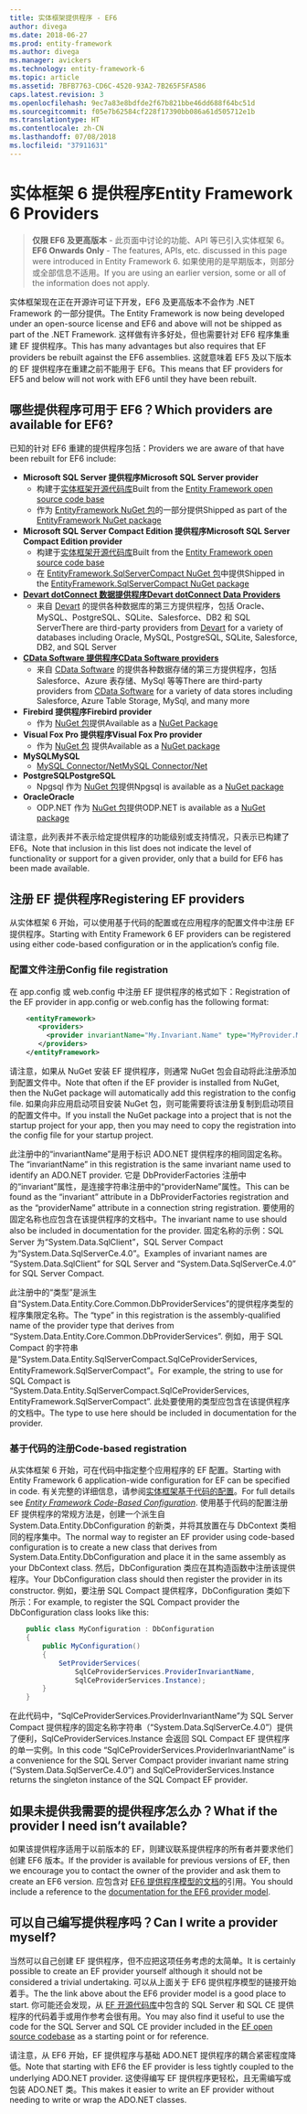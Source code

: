 ```yaml
---
title: 实体框架提供程序 - EF6
author: divega
ms.date: 2018-06-27
ms.prod: entity-framework
ms.author: divega
ms.manager: avickers
ms.technology: entity-framework-6
ms.topic: article
ms.assetid: 7BFB7763-CD6C-4520-93A2-7B265F5FA586
caps.latest.revision: 3
ms.openlocfilehash: 9ec7a83e8bdfde2f67b821bbe46dd688f64bc51d
ms.sourcegitcommit: f05e7b62584cf228f17390bb086a61d505712e1b
ms.translationtype: HT
ms.contentlocale: zh-CN
ms.lasthandoff: 07/08/2018
ms.locfileid: "37911631"
---
```

# <a name="entity-framework-6-providers"></a><span data-ttu-id="9598e-102">实体框架 6 提供程序</span><span class="sxs-lookup"><span data-stu-id="9598e-102">Entity Framework 6 Providers</span></span>
> <span data-ttu-id="9598e-103">**仅限 EF6 及更高版本** - 此页面中讨论的功能、API 等已引入实体框架 6。</span><span class="sxs-lookup"><span data-stu-id="9598e-103">**EF6 Onwards Only** - The features, APIs, etc. discussed in this page were introduced in Entity Framework 6.</span></span> <span data-ttu-id="9598e-104">如果使用的是早期版本，则部分或全部信息不适用。</span><span class="sxs-lookup"><span data-stu-id="9598e-104">If you are using an earlier version, some or all of the information does not apply.</span></span>

<span data-ttu-id="9598e-105">实体框架现在正在开源许可证下开发，EF6 及更高版本不会作为 .NET Framework 的一部分提供。</span><span class="sxs-lookup"><span data-stu-id="9598e-105">The Entity Framework is now being developed under an open-source license and EF6 and above will not be shipped as part of the .NET Framework.</span></span> <span data-ttu-id="9598e-106">这样做有许多好处，但也需要针对 EF6 程序集重建 EF 提供程序。</span><span class="sxs-lookup"><span data-stu-id="9598e-106">This has many advantages but also requires that EF providers be rebuilt against the EF6 assemblies.</span></span> <span data-ttu-id="9598e-107">这就意味着 EF5 及以下版本的 EF 提供程序在重建之前不能用于 EF6。</span><span class="sxs-lookup"><span data-stu-id="9598e-107">This means that EF providers for EF5 and below will not work with EF6 until they have been rebuilt.</span></span>

## <a name="which-providers-are-available-for-ef6"></a><span data-ttu-id="9598e-108">哪些提供程序可用于 EF6？</span><span class="sxs-lookup"><span data-stu-id="9598e-108">Which providers are available for EF6?</span></span>

<span data-ttu-id="9598e-109">已知的针对 EF6 重建的提供程序包括：</span><span class="sxs-lookup"><span data-stu-id="9598e-109">Providers we are aware of that have been rebuilt for EF6 include:</span></span>

*   <span data-ttu-id="9598e-110">**Microsoft SQL Server 提供程序**</span><span class="sxs-lookup"><span data-stu-id="9598e-110">**Microsoft SQL Server provider**</span></span>
    *   <span data-ttu-id="9598e-111">构建于[实体框架开源代码库](http://github.com/aspnet/EntityFramework6)</span><span class="sxs-lookup"><span data-stu-id="9598e-111">Built from the [Entity Framework open source code base](http://github.com/aspnet/EntityFramework6)</span></span>
    *   <span data-ttu-id="9598e-112">作为 [EntityFramework NuGet 包](http://nuget.org/packages/EntityFramework)的一部分提供</span><span class="sxs-lookup"><span data-stu-id="9598e-112">Shipped as part of the [EntityFramework NuGet package](http://nuget.org/packages/EntityFramework)</span></span>
*   <span data-ttu-id="9598e-113">**Microsoft SQL Server Compact Edition 提供程序**</span><span class="sxs-lookup"><span data-stu-id="9598e-113">**Microsoft SQL Server Compact Edition provider**</span></span>
    *   <span data-ttu-id="9598e-114">构建于[实体框架开源代码库](http://github.com/aspnet/EntityFramework6)</span><span class="sxs-lookup"><span data-stu-id="9598e-114">Built from the [Entity Framework open source code base](http://github.com/aspnet/EntityFramework6)</span></span>
    *   <span data-ttu-id="9598e-115">在 [EntityFramework.SqlServerCompact NuGet 包](http://nuget.org/packages/EntityFramework.SqlServerCompact)中提供</span><span class="sxs-lookup"><span data-stu-id="9598e-115">Shipped in the [EntityFramework.SqlServerCompact NuGet package](http://nuget.org/packages/EntityFramework.SqlServerCompact)</span></span>
*   [<span data-ttu-id="9598e-116">**Devart dotConnect 数据提供程序**</span><span class="sxs-lookup"><span data-stu-id="9598e-116">**Devart dotConnect Data Providers**</span></span>](http://www.devart.com/dotconnect/)
    *   <span data-ttu-id="9598e-117">来自 [Devart](http://www.devart.com/) 的提供各种数据库的第三方提供程序，包括 Oracle、MySQL、PostgreSQL、SQLite、Salesforce、DB2 和 SQL Server</span><span class="sxs-lookup"><span data-stu-id="9598e-117">There are third-party providers from [Devart](http://www.devart.com/) for a variety of databases including Oracle, MySQL, PostgreSQL, SQLite, Salesforce, DB2, and SQL Server</span></span>
*   [<span data-ttu-id="9598e-118">**CData Software 提供程序**</span><span class="sxs-lookup"><span data-stu-id="9598e-118">**CData Software providers**</span></span>](http://www.cdata.com/ado/)
    *   <span data-ttu-id="9598e-119">来自 [CData Software](http://www.cdata.com/ado/) 的提供各种数据存储的第三方提供程序，包括 Salesforce、Azure 表存储、MySql 等等</span><span class="sxs-lookup"><span data-stu-id="9598e-119">There are third-party providers from [CData Software](http://www.cdata.com/ado/) for a variety of data stores including Salesforce, Azure Table Storage, MySql, and many more</span></span>
*   <span data-ttu-id="9598e-120">**Firebird 提供程序**</span><span class="sxs-lookup"><span data-stu-id="9598e-120">**Firebird provider**</span></span>
    *   <span data-ttu-id="9598e-121">作为 [NuGet 包](http://www.nuget.org/packages/FirebirdSql.Data.FirebirdClient/)提供</span><span class="sxs-lookup"><span data-stu-id="9598e-121">Available as a [NuGet Package](http://www.nuget.org/packages/FirebirdSql.Data.FirebirdClient/)</span></span>
*   <span data-ttu-id="9598e-122">**Visual Fox Pro 提供程序**</span><span class="sxs-lookup"><span data-stu-id="9598e-122">**Visual Fox Pro provider**</span></span>
    *   <span data-ttu-id="9598e-123">作为 [NuGet 包](https://www.nuget.org/packages/VFPEntityFrameworkProvider2/) 提供</span><span class="sxs-lookup"><span data-stu-id="9598e-123">Available as a [NuGet package](https://www.nuget.org/packages/VFPEntityFrameworkProvider2/)</span></span>
*   <span data-ttu-id="9598e-124">**MySQL**</span><span class="sxs-lookup"><span data-stu-id="9598e-124">**MySQL**</span></span>
    *   [<span data-ttu-id="9598e-125">MySQL Connector/Net</span><span class="sxs-lookup"><span data-stu-id="9598e-125">MySQL Connector/Net</span></span>](http://dev.mysql.com/downloads/connector/net/)
*   <span data-ttu-id="9598e-126">**PostgreSQL**</span><span class="sxs-lookup"><span data-stu-id="9598e-126">**PostgreSQL**</span></span>
    *   <span data-ttu-id="9598e-127">Npgsql 作为 [NuGet 包](http://www.nuget.org/packages/Npgsql.EF6/)提供</span><span class="sxs-lookup"><span data-stu-id="9598e-127">Npgsql is available as a [NuGet package](http://www.nuget.org/packages/Npgsql.EF6/)</span></span>
*   <span data-ttu-id="9598e-128">**Oracle**</span><span class="sxs-lookup"><span data-stu-id="9598e-128">**Oracle**</span></span>
    *   <span data-ttu-id="9598e-129">ODP.NET 作为 [NuGet 包](https://www.nuget.org/packages/Oracle.ManagedDataAccess.EntityFramework/)提供</span><span class="sxs-lookup"><span data-stu-id="9598e-129">ODP.NET is available as a [NuGet package](https://www.nuget.org/packages/Oracle.ManagedDataAccess.EntityFramework/)</span></span>

<span data-ttu-id="9598e-130">请注意，此列表并不表示给定提供程序的功能级别或支持情况，只表示已构建了 EF6。</span><span class="sxs-lookup"><span data-stu-id="9598e-130">Note that inclusion in this list does not indicate the level of functionality or support for a given provider, only that a build for EF6 has been made available.</span></span>

## <a name="registering-ef-providers"></a><span data-ttu-id="9598e-131">注册 EF 提供程序</span><span class="sxs-lookup"><span data-stu-id="9598e-131">Registering EF providers</span></span>

<span data-ttu-id="9598e-132">从实体框架 6 开始，可以使用基于代码的配置或在应用程序的配置文件中注册 EF 提供程序。</span><span class="sxs-lookup"><span data-stu-id="9598e-132">Starting with Entity Framework 6 EF providers can be registered using either code-based configuration or in the application’s config file.</span></span>

### <a name="config-file-registration"></a><span data-ttu-id="9598e-133">配置文件注册</span><span class="sxs-lookup"><span data-stu-id="9598e-133">Config file registration</span></span>

<span data-ttu-id="9598e-134">在 app.config 或 web.config 中注册 EF 提供程序的格式如下：</span><span class="sxs-lookup"><span data-stu-id="9598e-134">Registration of the EF provider in app.config or web.config has the following format:</span></span>


``` xml
    <entityFramework>
       <providers>
         <provider invariantName="My.Invariant.Name" type="MyProvider.MyProviderServices, MyAssembly" />
       </providers>
    </entityFramework>
```

<span data-ttu-id="9598e-135">请注意，如果从 NuGet 安装 EF 提供程序，则通常 NuGet 包会自动将此注册添加到配置文件中。</span><span class="sxs-lookup"><span data-stu-id="9598e-135">Note that often if the EF provider is installed from NuGet, then the NuGet package will automatically add this registration to the config file.</span></span> <span data-ttu-id="9598e-136">如果向非应用启动项目安装 NuGet 包，则可能需要将该注册复制到启动项目的配置文件中。</span><span class="sxs-lookup"><span data-stu-id="9598e-136">If you install the NuGet package into a project that is not the startup project for your app, then you may need to copy the registration into the config file for your startup project.</span></span>

<span data-ttu-id="9598e-137">此注册中的“invariantName”是用于标识 ADO.NET 提供程序的相同固定名称。</span><span class="sxs-lookup"><span data-stu-id="9598e-137">The “invariantName” in this registration is the same invariant name used to identify an ADO.NET provider.</span></span> <span data-ttu-id="9598e-138">它是 DbProviderFactories 注册中的“invariant”属性，是连接字符串注册中的“providerName”属性。</span><span class="sxs-lookup"><span data-stu-id="9598e-138">This can be found as the “invariant” attribute in a DbProviderFactories registration and as the “providerName” attribute in a connection string registration.</span></span> <span data-ttu-id="9598e-139">要使用的固定名称也应包含在该提供程序的文档中。</span><span class="sxs-lookup"><span data-stu-id="9598e-139">The invariant name to use should also be included in documentation for the provider.</span></span> <span data-ttu-id="9598e-140">固定名称的示例：SQL Server 为“System.Data.SqlClient”，SQL Server Compact 为“System.Data.SqlServerCe.4.0”。</span><span class="sxs-lookup"><span data-stu-id="9598e-140">Examples of invariant names are “System.Data.SqlClient” for SQL Server and “System.Data.SqlServerCe.4.0” for SQL Server Compact.</span></span>

<span data-ttu-id="9598e-141">此注册中的“类型”是派生自“System.Data.Entity.Core.Common.DbProviderServices”的提供程序类型的程序集限定名称。</span><span class="sxs-lookup"><span data-stu-id="9598e-141">The “type” in this registration is the assembly-qualified name of the provider type that derives from “System.Data.Entity.Core.Common.DbProviderServices”.</span></span> <span data-ttu-id="9598e-142">例如，用于 SQL Compact 的字符串是“System.Data.Entity.SqlServerCompact.SqlCeProviderServices, EntityFramework.SqlServerCompact”。</span><span class="sxs-lookup"><span data-stu-id="9598e-142">For example, the string to use for SQL Compact is “System.Data.Entity.SqlServerCompact.SqlCeProviderServices, EntityFramework.SqlServerCompact”.</span></span> <span data-ttu-id="9598e-143">此处要使用的类型应包含在该提供程序的文档中。</span><span class="sxs-lookup"><span data-stu-id="9598e-143">The type to use here should be included in documentation for the provider.</span></span>

### <a name="code-based-registration"></a><span data-ttu-id="9598e-144">基于代码的注册</span><span class="sxs-lookup"><span data-stu-id="9598e-144">Code-based registration</span></span>

<span data-ttu-id="9598e-145">从实体框架 6 开始，可在代码中指定整个应用程序的 EF 配置。</span><span class="sxs-lookup"><span data-stu-id="9598e-145">Starting with Entity Framework 6 application-wide configuration for EF can be specified in code.</span></span> <span data-ttu-id="9598e-146">有关完整的详细信息，请参阅[实体框架基于代码的配置](https://msdn.microsoft.com/en-us/data/jj680699)。</span><span class="sxs-lookup"><span data-stu-id="9598e-146">For full details see _[Entity Framework Code-Based Configuration](https://msdn.microsoft.com/en-us/data/jj680699)_.</span></span> <span data-ttu-id="9598e-147">使用基于代码的配置注册 EF 提供程序的常规方法是，创建一个派生自 System.Data.Entity.DbConfiguration 的新类，并将其放置在与 DbContext 类相同的程序集中。</span><span class="sxs-lookup"><span data-stu-id="9598e-147">The normal way to register an EF provider using code-based configuration is to create a new class that derives from System.Data.Entity.DbConfiguration and place it in the same assembly as your DbContext class.</span></span> <span data-ttu-id="9598e-148">然后，DbConfiguration 类应在其构造函数中注册该提供程序。</span><span class="sxs-lookup"><span data-stu-id="9598e-148">Your DbConfiguration class should then register the provider in its constructor.</span></span> <span data-ttu-id="9598e-149">例如，要注册 SQL Compact 提供程序，DbConfiguration 类如下所示：</span><span class="sxs-lookup"><span data-stu-id="9598e-149">For example, to register the SQL Compact provider the DbConfiguration class looks like this:</span></span>

``` csharp
    public class MyConfiguration : DbConfiguration
    {
        public MyConfiguration()
        {
            SetProviderServices(
                SqlCeProviderServices.ProviderInvariantName,
                SqlCeProviderServices.Instance);
        }
    }
```

<span data-ttu-id="9598e-150">在此代码中，“SqlCeProviderServices.ProviderInvariantName”为 SQL Server Compact 提供程序的固定名称字符串（“System.Data.SqlServerCe.4.0”）提供了便利，SqlCeProviderServices.Instance 会返回 SQL Compact EF 提供程序的单一实例。</span><span class="sxs-lookup"><span data-stu-id="9598e-150">In this code “SqlCeProviderServices.ProviderInvariantName” is a convenience for the SQL Server Compact provider invariant name string (“System.Data.SqlServerCe.4.0”) and SqlCeProviderServices.Instance returns the singleton instance of the SQL Compact EF provider.</span></span>

## <a name="what-if-the-provider-i-need-isnt-available"></a><span data-ttu-id="9598e-151">如果未提供我需要的提供程序怎么办？</span><span class="sxs-lookup"><span data-stu-id="9598e-151">What if the provider I need isn’t available?</span></span>

<span data-ttu-id="9598e-152">如果该提供程序适用于以前版本的 EF，则建议联系提供程序的所有者并要求他们创建 EF6 版本。</span><span class="sxs-lookup"><span data-stu-id="9598e-152">If the provider is available for previous versions of EF, then we encourage you to contact the owner of the provider and ask them to create an EF6 version.</span></span> <span data-ttu-id="9598e-153">应包含对 [EF6 提供程序模型的文档](~/ef6/fundamentals/providers/provider-model.md)的引用。</span><span class="sxs-lookup"><span data-stu-id="9598e-153">You should include a reference to the [documentation for the EF6 provider model](~/ef6/fundamentals/providers/provider-model.md).</span></span>

## <a name="can-i-write-a-provider-myself"></a><span data-ttu-id="9598e-154">可以自己编写提供程序吗？</span><span class="sxs-lookup"><span data-stu-id="9598e-154">Can I write a provider myself?</span></span>

<span data-ttu-id="9598e-155">当然可以自己创建 EF 提供程序，但不应把这项任务考虑的太简单。</span><span class="sxs-lookup"><span data-stu-id="9598e-155">It is certainly possible to create an EF provider yourself although it should not be considered a trivial undertaking.</span></span> <span data-ttu-id="9598e-156">可以从上面关于 EF6 提供程序模型的链接开始着手。</span><span class="sxs-lookup"><span data-stu-id="9598e-156">The the link above about the EF6 provider model is a good place to start.</span></span> <span data-ttu-id="9598e-157">你可能还会发现，从 [EF 开源代码库](https://github.com/aspnet/EntityFramework6)中包含的 SQL Server 和 SQL CE 提供程序的代码着手或用作参考会很有用。</span><span class="sxs-lookup"><span data-stu-id="9598e-157">You may also find it useful to use the code for the SQL Server and SQL CE provider included in the [EF open source codebase](https://github.com/aspnet/EntityFramework6) as a starting point or for reference.</span></span>

<span data-ttu-id="9598e-158">请注意，从 EF6 开始，EF 提供程序与基础 ADO.NET 提供程序的耦合紧密程度降低。</span><span class="sxs-lookup"><span data-stu-id="9598e-158">Note that starting with EF6 the EF provider is less tightly coupled to the underlying ADO.NET provider.</span></span> <span data-ttu-id="9598e-159">这使得编写 EF 提供程序更轻松，且无需编写或包装 ADO.NET 类。</span><span class="sxs-lookup"><span data-stu-id="9598e-159">This makes it easier to write an EF provider without needing to write or wrap the ADO.NET classes.</span></span>
